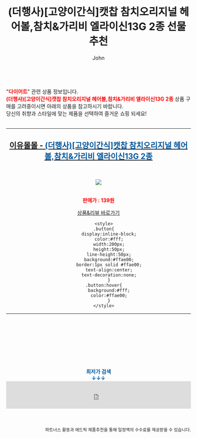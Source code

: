 ﻿---
layout: post
title:  "(더행사)[고양이간식]캣찹 참치오리지널 헤어볼,참치&amp;가리비 엘라이신13G 2종 선물 추천"
author: John
categories: [ 다이어트 ]
tags: [ 다이어트 식단, 다이어트, 다이어트 자극 사진, 다이어트 약, 다이어트 도시락, 다이어트 음식, 다이어트 간식, 다이어트 전후, 다이어트 보조제, 다이어트 더쿠 ]
image: https://eyoumall.godohosting.com/pages/asu/220718/b/1.jpg 
description: "(더행사)[고양이간식]캣찹 참치오리지널 헤어볼,참치&amp;가리비 엘라이신13G 2종 선물 추천 관련 상품으로 가장 고객 선호도가 높은 제품입니다."
toc: true
toc_sticky: true
---

<br>
"<b><font color='#ff0000'>다이어트</font></b>" 관련 상품 정보입니다.
<br>
<b><font color='#ff0000'>(더행사)[고양이간식]캣찹 참치오리지널 헤어볼,참치&amp;가리비 엘라이신13G 2종</font></b> 상품 구매를 고려중이시면 아래의 상품을 참고하시기 바랍니다.
<br>
당신의 취향과 스타일에 맞는 제품을 선택하여 즐거운 쇼핑 되세요!
<br><br>
<hr>
<p>
    
<center><h2><a href="https://nico.kr/kTOvq0" target="_blank"><b>이유몰몰 - <font color='#01579B'>(더행사)[고양이간식]캣찹 참치오리지널 헤어볼,참치&amp;가리비 엘라이신13G 2종</font></b></a></h2><br>

<a href="https://nico.kr/kTOvq0" target="_blank"><img src="https://eyoumall.godohosting.com/pages/asu/220718/b/1.jpg"></a><br><br>

<b><font color='#ff0000'>판매가 : 139원 </font></b><br>

<a href="https://nico.kr/kTOvq0" target="_blank" class="button">상품&리뷰 바로가기</a><p>

        <style>
        .button{
            display:inline-block;
            color:#fff;
            width:200px;
            height:50px;
            line-height:50px;
            background:#ffae00;
            border:1px solid #ffae00;
            text-align:center;
            text-decoration:none;
            }
        .button:hover{
            background:#fff;
            color:#ffae00;
            }
        </style>

<hr>

<br><br><br><br><br><br><br>
<center><b><font color='#01579B' size='medium'>최저가 검색<br>
↓↓↓</font></b></center>
<center><iframe src="https://coupa.ng/b1Tbjx" width="100%" height="75" frameborder="0" scrolling="no" referrerpolicy="unsafe-url"></iframe></center>
<br><br>
<p>
<small>
    <div align="right">파트너스 활동과 애드픽 제품추천을 통해 일정액의 수수료를 제공받을 수 있습니다.</div>
</small>
</p>
